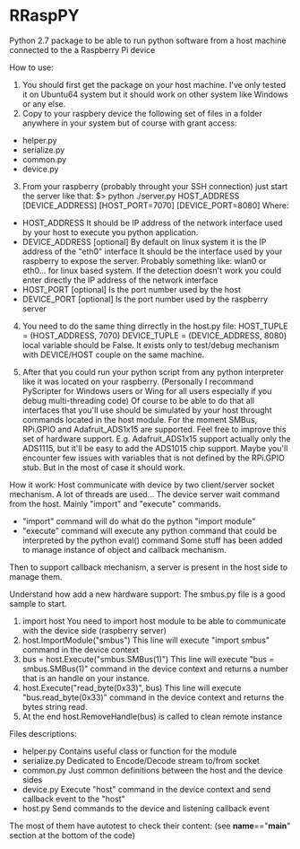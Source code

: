 # RRaspPY
Python 2.7 package to be able to run python software from a host machine connected to the a Raspberry Pi device


How to use:
1) You should first get the package on your host machine.
I've only tested it on Ubuntu64 system but it should work on other system like Windows or any else.
2) Copy to your raspbery device the following set of files in a folder anywhere in your system but of course with grant access:
  - helper.py
  - serialize.py
  - common.py
  - device.py
3) From your raspberry (probably throught your SSH connection) just start the server like that:
$> python ./server.py HOST_ADDRESS [DEVICE_ADDRESS] [HOST_PORT=7070] [DEVICE_PORT=8080]
Where:
  - HOST_ADDRESS              It should be IP address of the network interface used by your host to execute you python application.
  - DEVICE_ADDRESS [optional] By default on linux system it is the IP address of the "eth0" interface
                              It should be the interface used by your raspberry to expose the server.
                              Probably something like: wlan0 or eth0... for linux based system.
                              If the detection doesn't work you could enter directly the IP address of the network interface
  - HOST_PORT      [optional] Is the port number used by the host
  - DEVICE_PORT    [optional] Is the port number used by the raspberry server

4) You need to do the same thing dirrectly in the host.py file:
    HOST_TUPLE = (HOST_ADDRESS, 7070)
    DEVICE_TUPLE = (DEVICE_ADDRESS, 8080)
local variable should be False. It exists only to test/debug mechanism with DEVICE/HOST couple on the same machine.

5) After that you could run your python script from any python interpreter like it was located on your raspberry.
(Personally I recommand PyScripter for Windows users or Wing for all users especially if you debug multi-threading code)
Of course to be able to do that all interfaces that you'll use should be simulated by your host throught commands located in the host module.
For the moment SMBus, RPi.GPIO and Adafruit_ADS1x15 are supported.
Feel free to improve this set of hardware support. E.g. Adafruit_ADS1x15 support actually only the ADS1115, but it'll be easy to add the
ADS1015 chip support. 
Maybe you'll encounter few issues with variables that is not defined by the RPi.GPIO stub. But in the most of case it should work.


How it work:
  Host communicate with device by two client/server socket mechanism. A lot of threads are used...
  The device server wait command from the host. Mainly "import" and "execute" commands.
  - "import" command will do what do the python "import module"
  - "execute" command will execute any python command that could be interpreted by the python eval() command
  Some stuff has been added to manage instance of object and callback mechanism.
  
  Then to support callback mechanism, a server is present in the host side to manage them.


Understand how add a new hardware support:
The smbus.py file is a good sample to start.
1) import host
    You need to import host module to be able to communicate with the device side (raspberry server)
2) host.ImportModule("smbus")
    This line will execute "import smbus" command in the device context
3) bus = host.Execute("smbus.SMBus(1)")
    This line will execute "bus = smbus.SMBus(1)" command in the device context and returns a number that is an handle on your instance.
4) host.Execute("read_byte(0x33)", bus)
    This line will execute "bus.read_byte(0x33)" command in the device context and returns the bytes string read.
5) At the end host.RemoveHandle(bus) is called to clean remote instance

Files descriptions:
  - helper.py       Contains useful class or function for the module
  - serialize.py    Dedicated to Encode/Decode stream to/from socket
  - common.py       Just common definitions between the host and the device sides
  - device.py       Execute "host" command in the device context and send callback event to the "host"
  - host.py         Send commands to the device and listening callback event
  
The most of them have autotest to check their content: (see __name__=="__main__" section at the bottom of the code)
